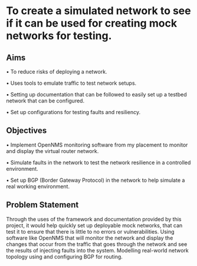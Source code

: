 # To create a simulated network to see if it can be used for creating mock networks for testing. 

## Aims

•	To reduce risks of deploying a network. 

•	Uses tools to emulate traffic to test network setups. 

•	Setting up documentation that can be followed to easily set up a testbed network that can be configured.

•	 Set up configurations for testing faults and resiliency. 


## Objectives 

•	Implement OpenNMS monitoring software from my placement to monitor and display the virtual router network. 

•	Simulate faults in the network to test the network resilience in a controlled environment. 

•	Set up BGP (Border Gateway Protocol) in the network to help simulate a real working environment.  


## Problem Statement 
Through the uses of the framework and documentation provided by this project, it would help quickly set up deployable mock networks, 
that can test it to ensure that there is little to no errors or vulnerabilities. 
Using software like OpenNMS that will monitor the network and display the changes that occur from the traffic that goes through the network and see the results of injecting faults into the system. 
Modelling real-world network topology using and configuring BGP for routing.
